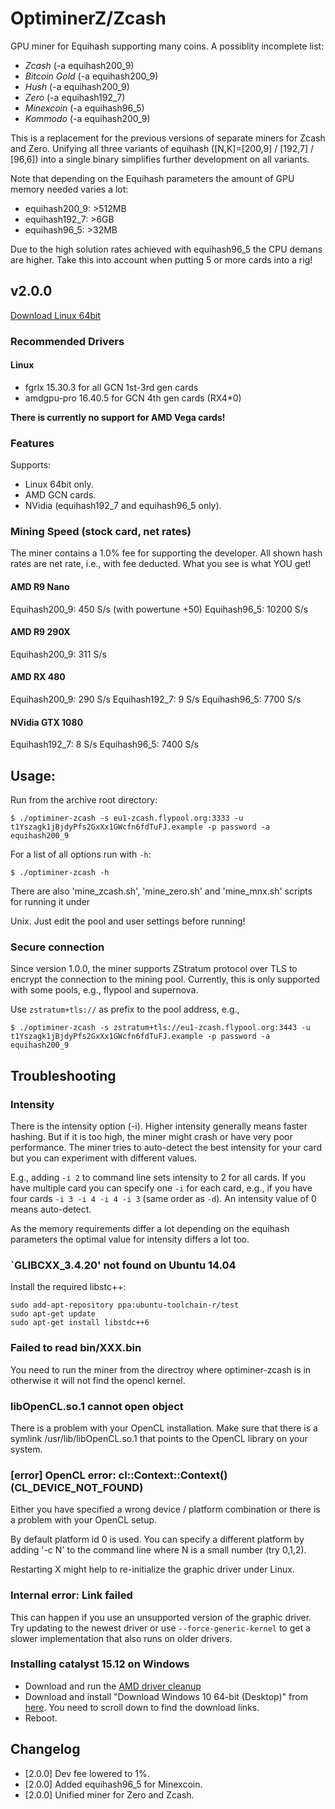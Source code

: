 # OptiminerZ/Zcash

GPU miner for Equihash supporting many coins. A possiblity incomplete list:
- *Zcash* (-a equihash200_9)
- *Bitcoin Gold* (-a equihash200_9)
- *Hush* (-a equihash200_9)
- *Zero* (-a equihash192_7)
- *Minexcoin* (-a equihash96_5)
- *Kommodo* (-a equihash200_9)

This is a replacement for the previous versions of separate miners for Zcash and Zero.
Unifying all three variants of equihash ([N,K]=[200,9] / [192,7] / [96,6]) into a single binary
simplifies further development on all variants. 

Note that depending on the Equihash parameters the amount of GPU memory needed varies a lot:
- equihash200_9: >512MB
- equihash192_7: >6GB
- equihash96_5: >32MB

Due to the high solution rates achieved with equihash96_5 the CPU demans are higher. Take this into account when putting 5 
or more cards into a rig!

## v2.0.0
[Download Linux 64bit](https://github.com/Optiminer/OptiminerEquihash/raw/master/optiminer-equihash-2.0.0.tar.gz)

<!--
[Download Windows 64bit](https://github.com/Optiminer/OptiminerZcash/raw/master/optiminer-zcash-1.7.0.zip)
-->


### Recommended Drivers

#### Linux
- fgrlx 15.30.3 for all GCN 1st-3rd gen cards
- amdgpu-pro 16.40.5 for GCN 4th gen cards (RX4\*0)

<!--
#### Windows
- Full speed can only be achieved under Catalyst 15.12 drivers! See
  [below](#installing-catalyst-1512-on-windows) for how to install the older
  driver version.
- RX4\*0 cards are not supported by Catalyst 15.12, **I strongly recommend
  to use linux for mining on them!**
-->

**There is currently no support for AMD Vega cards!**

### Features

Supports:
- <!--Windows and -->Linux 64bit only.
- AMD GCN cards.
- NVidia (equihash192_7 and equihash96_5 only).

### Mining Speed (stock card, net rates)

The miner contains a 1.0% fee for supporting the developer. All shown hash rates 
are net rate, i.e., with fee deducted. What you see is what YOU get!

#### AMD R9 Nano
Equihash200_9: 450 S/s (with powertune +50)
Equihash96_5: 10200 S/s

#### AMD R9 290X
Equihash200_9: 311 S/s

#### AMD RX 480
Equihash200_9: 290 S/s
Equihash192_7: 9 S/s
Equihash96_5: 7700 S/s

#### NVidia GTX 1080
Equihash192_7: 8 S/s
Equihash96_5: 7400 S/s


## Usage:
Run from the archive root directory:
```
$ ./optiminer-zcash -s eu1-zcash.flypool.org:3333 -u t1Yszagk1jBjdyPfs2GxXx1GWcfn6fdTuFJ.example -p password -a equihash200_9
```

For a list of all options run with `-h`:
```
$ ./optiminer-zcash -h
```

There are also 'mine_zcash.sh', 'mine_zero.sh' and 'mine_mnx.sh' <!--and 'start.bat'--> scripts for running it under
<!--Windows and --> Unix. Just edit the pool and user settings before running!

### Secure connection
Since version 1.0.0, the miner supports ZStratum protocol over TLS to
encrypt the connection to the mining pool. Currently, this is only supported
with some pools, e.g., flypool and supernova.

Use `zstratum+tls://` as prefix to the pool address, e.g.,
```
$ ./optiminer-zcash -s zstratum+tls://eu1-zcash.flypool.org:3443 -u t1Yszagk1jBjdyPfs2GxXx1GWcfn6fdTuFJ.example -p password -a equihash200_9
```

## Troubleshooting

### Intensity
There is the intensity option (-i). Higher intensity generally means faster hashing. 
But if it is too high, the miner might crash or have very poor performance. 
The miner tries to auto-detect the best intensity for your card but you can
experiment with different values.

E.g., adding `-i 2` to command line sets intensity to 2 for all cards. If
you have multiple card you can specify one `-i` for each card, e.g., if you
have four cards `-i 3 -i 4 -i 4 -i 3` (same order as `-d`). An intensity value
of 0 means auto-detect.

As the memory requirements differ a lot depending on the equihash parameters
the optimal value for intensity differs a lot too.


### `GLIBCXX_3.4.20' not found on Ubuntu 14.04
Install the required libstc++:
```shell
sudo add-apt-repository ppa:ubuntu-toolchain-r/test 
sudo apt-get update
sudo apt-get install libstdc++6
```

### Failed to read bin/XXX.bin
You need to run the miner from the directroy where optiminer-zcash is in
otherwise it will not find the opencl kernel.

### libOpenCL.so.1 cannot open object
There is a problem with your OpenCL installation. Make sure that there is a
symlink /usr/lib/libOpenCL.so.1 that points to the OpenCL library on your
system.

### [error] OpenCL error: cl::Context::Context() (CL_DEVICE_NOT_FOUND)
Either you have specified a wrong device / platform combination or there is
a problem with your OpenCL setup.

By default platform id 0 is used. You can specify a different platform by
adding '-c N' to the command line where N is a small number (try 0,1,2).

Restarting X might help to re-initialize the graphic driver under Linux.

### Internal error: Link failed
This can happen if you use an unsupported version of the graphic driver.
Try updating to the newest driver or use `--force-generic-kernel` to get a
slower implementation that also runs on older drivers.

### Installing catalyst 15.12 on Windows
- Download and run the [AMD driver
  cleanup](http://support.amd.com/en-us/kb-articles/Pages/AMD-Clean-Uninstall-Utility.aspx)
- Download and install "Download Windows 10 64-bit (Desktop)" from
  [here](http://www.guru3d.com/files-details/amd-radeon-software-crimson-15-12-driver-download.html).
  You need to scroll down to find the download links.
- Reboot. 

## Changelog
- [2.0.0] Dev fee lowered to 1%.
- [2.0.0] Added equihash96_5 for Minexcoin.
- [2.0.0] Unified miner for Zero and Zcash.
